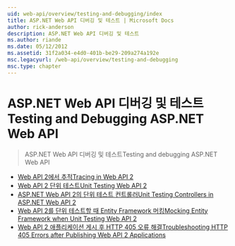 ```yaml
---
uid: web-api/overview/testing-and-debugging/index
title: ASP.NET Web API 디버깅 및 테스트 | Microsoft Docs
author: rick-anderson
description: ASP.NET Web API 디버깅 및 테스트
ms.author: riande
ms.date: 05/12/2012
ms.assetid: 31f2a034-e4d0-401b-be29-209a274a192e
msc.legacyurl: /web-api/overview/testing-and-debugging
msc.type: chapter
---
```

<a name="testing-and-debugging-aspnet-web-api"></a><span data-ttu-id="727f3-103">ASP.NET Web API 디버깅 및 테스트</span><span class="sxs-lookup"><span data-stu-id="727f3-103">Testing and Debugging ASP.NET Web API</span></span>
====================
> <span data-ttu-id="727f3-104">ASP.NET Web API 디버깅 및 테스트</span><span class="sxs-lookup"><span data-stu-id="727f3-104">Testing and debugging ASP.NET Web API</span></span>


- [<span data-ttu-id="727f3-105">Web API 2에서 추적</span><span class="sxs-lookup"><span data-stu-id="727f3-105">Tracing in Web API 2</span></span>](tracing-in-aspnet-web-api.md)
- [<span data-ttu-id="727f3-106">Web API 2 단위 테스트</span><span class="sxs-lookup"><span data-stu-id="727f3-106">Unit Testing Web API 2</span></span>](unit-testing-with-aspnet-web-api.md)
- [<span data-ttu-id="727f3-107">ASP.NET Web API 2의 단위 테스트 컨트롤러</span><span class="sxs-lookup"><span data-stu-id="727f3-107">Unit Testing Controllers in ASP.NET Web API 2</span></span>](unit-testing-controllers-in-web-api.md)
- [<span data-ttu-id="727f3-108">Web API 2를 단위 테스트할 때 Entity Framework 머킹</span><span class="sxs-lookup"><span data-stu-id="727f3-108">Mocking Entity Framework when Unit Testing Web API 2</span></span>](mocking-entity-framework-when-unit-testing-aspnet-web-api-2.md)
- [<span data-ttu-id="727f3-109">Web API 2 애플리케이션 게시 후 HTTP 405 오류 해결</span><span class="sxs-lookup"><span data-stu-id="727f3-109">Troubleshooting HTTP 405 Errors after Publishing Web API 2 Applications</span></span>](troubleshooting-http-405-errors-after-publishing-web-api-applications.md)
